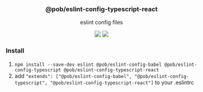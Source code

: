 <h3 align="center">
  @pob/eslint-config-typescript-react
</h3>

<p align="center">
  eslint config files
</p>

<p align="center">
  <a href="https://npmjs.org/package/@pob/eslint-config-typescript-react"><img src="https://img.shields.io/npm/v/@pob/eslint-config-typescript-react.svg?style=flat-square"></a>
  <a href="https://david-dm.org/christophehurpeau/eslint-config-pob?path=@pob/eslint-config-typescript-react"><img src="https://david-dm.org/christophehurpeau/eslint-config-pob.svg?path=@pob/eslint-config-typescript-react?style=flat-square"></a>
</p>

### Install

1. `npm install --save-dev eslint @pob/eslint-config-babel @pob/eslint-config-typescript @pob/eslint-config-typescript-react`
2. add `"extends": ["@pob/eslint-config-babel", "@pob/eslint-config-typescript", "@pob/eslint-config-typescript-react"]` to your .eslintrc
